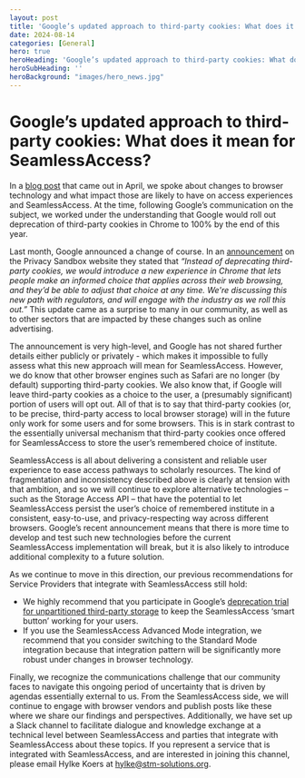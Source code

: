 ```yaml
---
layout: post
title: 'Google’s updated approach to third-party cookies: What does it mean for SeamlessAccess?'
date: 2024-08-14
categories: [General]
hero: true
heroHeading: 'Google’s updated approach to third-party cookies: What does it mean for SeamlessAccess?'
heroSubHeading: ''
heroBackground: "images/hero_news.jpg"
---
```



# Google’s updated approach to third-party cookies: What does it mean for SeamlessAccess?


In a [blog post](https://seamlessaccess.org/posts/2024-04-02-important-update/) that came out in April, we spoke about changes to browser technology and what impact those are likely to have on access experiences and SeamlessAccess. At the time, following Google’s communication on the subject, we worked under the understanding that Google would roll out deprecation of third-party cookies in Chrome to 100% by the end of this year.

Last month, Google announced a change of course. In an [announcement](https://privacysandbox.com/intl/en_us/news/privacy-sandbox-update/) on the Privacy Sandbox website they stated that _“Instead of deprecating third-party cookies, we would introduce a new experience in Chrome that lets people make an informed choice that applies across their web browsing, and they’d be able to adjust that choice at any time. We're discussing this new path with regulators, and will engage with the industry as we roll this out.”_ This update came as a surprise to many in our community, as well as to other sectors that are impacted by these changes such as online advertising.

The announcement is very high-level, and Google has not shared further details either publicly or privately - which makes it impossible to fully assess what this new approach will mean for SeamlessAccess. However, we do know that other browser engines such as Safari are no longer (by default) supporting third-party cookies. We also know that, if Google will leave third-party cookies as a choice to the user, a (presumably significant) portion of users will opt out. All of that is to say that third-party cookies (or, to be precise, third-party access to local browser storage) will in the future only work for some users and for some browsers. This is in stark contrast to the essentially universal mechanism that third-party cookies once offered for SeamlessAccess to store the user’s remembered choice of institute.

SeamlessAccess is all about delivering a consistent and reliable user experience to ease access pathways to scholarly resources. The kind of fragmentation and inconsistency described above is clearly at tension with that ambition, and so we will continue to explore alternative technologies – such as the Storage Access API – that have the potential to let SeamlessAccess persist the user’s choice of remembered institute in a consistent, easy-to-use, and privacy-respecting way across different browsers. Google’s recent announcement means that there is more time to develop and test such new technologies before the current SeamlessAccess implementation will break, but it is also likely to introduce additional complexity to a future solution.

As we continue to move in this direction, our previous recommendations for Service Providers that integrate with SeamlessAccess still hold:

* We highly recommend that you participate in Google’s [deprecation trial for unpartitioned third-party storage](https://developers.google.com/privacy-sandbox/3pcd/temporary-exceptions/storage-partitioning-deprecation-trial) to keep the SeamlessAccess ‘smart button’ working for your users.
* If you use the SeamlessAccess Advanced Mode integration, we recommend that you consider switching to the Standard Mode integration because that integration pattern will be significantly more robust under changes in browser technology.

 
Finally, we recognize the communications challenge that our community faces to navigate this ongoing period of uncertainty that is driven by agendas essentially external to us. From the SeamlessAccess side, we will continue to engage with browser vendors and publish posts like these where we share our findings and perspectives. Additionally, we have set up a Slack channel to facilitate dialogue and knowledge exchange at a technical level between SeamlessAccess and parties that integrate with SeamlessAccess about these topics. If you represent a service that is integrated with SeamlessAccess, and are interested in joining this channel, please email Hylke Koers at hylke@stm-solutions.org.




